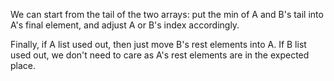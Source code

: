 We can start from the tail of the two arrays: put the min of A and B's tail into A's final element, and adjust A or B's index accordingly.

Finally, if A list used out, then just move B's rest elements into A. If B list used out, we don't need to care as A's rest elements are in the expected place.

